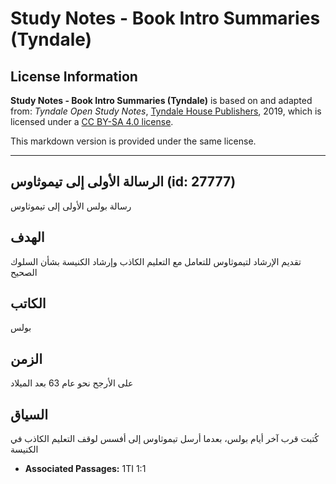 # Study Notes - Book Intro Summaries (Tyndale)

## License Information

**Study Notes - Book Intro Summaries (Tyndale)** is based on and adapted from: _Tyndale Open Study Notes_, [Tyndale House Publishers](https://tyndaleopenresources.com/), 2019, which is licensed under a [CC BY-SA 4.0 license](https://creativecommons.org/licenses/by-sa/4.0/legalcode.en).

This markdown version is provided under the same license.



--------------------------------

## الرسالة الأولى إلى تيموثاوس (id: 27777)

رسالة بولس الأولى إلى تيموثاوس

الهدف
-----

تقديم الإرشاد لتيموثاوس للتعامل مع التعليم الكاذب وإرشاد الكنيسة بشأن السلوك الصحيح

الكاتب
------

بولس

الزمن
-----

على الأرجح نحو عام 63 بعد الميلاد

السياق
------

كُتبت قرب آخر أيام بولس، بعدما أرسل تيموثاوس إلى أفسس لوقف التعليم الكاذب في الكنيسة

* **Associated Passages:** 1TI 1:1

